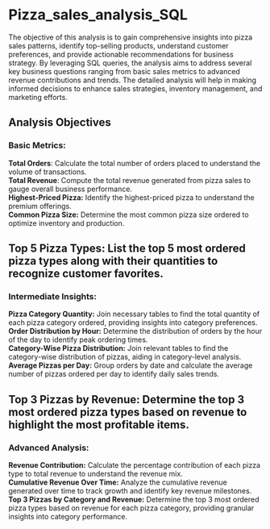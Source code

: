 # Pizza_sales_analysis_SQL
The objective of this analysis is to gain comprehensive insights into pizza sales patterns, identify top-selling products, understand customer preferences, and provide actionable recommendations for business strategy. By leveraging SQL queries, the analysis aims to address several key business questions ranging from basic sales metrics to advanced revenue contributions and trends. The detailed analysis will help in making informed decisions to enhance sales strategies, inventory management, and marketing efforts.

## Analysis Objectives
### Basic Metrics:  
**Total Orders**: Calculate the total number of orders placed to understand the volume of transactions.  
**Total Revenue**: Compute the total revenue generated from pizza sales to gauge overall business performance.  
**Highest-Priced Pizza:** Identify the highest-priced pizza to understand the premium offerings.  
**Common Pizza Size:** Determine the most common pizza size ordered to optimize inventory and production.  
## Top 5 Pizza Types: List the top 5 most ordered pizza types along with their quantities to recognize customer favorites.
### Intermediate Insights:
**Pizza Category Quantity:** Join necessary tables to find the total quantity of each pizza category ordered, providing insights into category preferences.  
**Order Distribution by Hour:** Determine the distribution of orders by the hour of the day to identify peak ordering times.  
**Category-Wise Pizza Distribution:** Join relevant tables to find the category-wise distribution of pizzas, aiding in category-level analysis.  
**Average Pizzas per Day:** Group orders by date and calculate the average number of pizzas ordered per day to identify daily sales trends.  
## Top 3 Pizzas by Revenue: Determine the top 3 most ordered pizza types based on revenue to highlight the most profitable items.
### Advanced Analysis:
**Revenue Contribution:** Calculate the percentage contribution of each pizza type to total revenue to understand the revenue mix.  
**Cumulative Revenue Over Time:** Analyze the cumulative revenue generated over time to track growth and identify key revenue milestones.  
**Top 3 Pizzas by Category and Revenue:** Determine the top 3 most ordered pizza types based on revenue for each pizza category, providing granular insights into category performance.  
